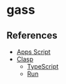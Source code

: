 # gass

## References

- [Apps Script](https://developers.google.com/apps-script/overview)
- [Clasp](https://github.com/google/clasp)
  - [TypeScript](https://github.com/google/clasp/blob/master/docs/typescript.md)
  - [Run](https://github.com/google/clasp/blob/master/docs/run.md)

